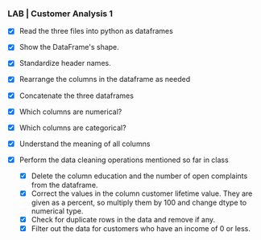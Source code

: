 ### LAB | Customer Analysis 1

- [X] Read the three files into python as dataframes

- [X] Show the DataFrame's shape.

- [X] Standardize header names.

- [X] Rearrange the columns in the dataframe as needed

- [X] Concatenate the three dataframes

- [X] Which columns are numerical?

- [X] Which columns are categorical?

- [X] Understand the meaning of all columns

- [X] Perform the data cleaning operations mentioned so far in class

    - [X] Delete the column education and the number of open complaints from the dataframe.
    - [X] Correct the values in the column customer lifetime value. They are given as a percent, so multiply them by 100 and change dtype to numerical type.
    - [X] Check for duplicate rows in the data and remove if any.
    - [X] Filter out the data for customers who have an income of 0 or less.

